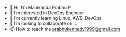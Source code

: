 - 👋 Hi, I’m Manikanda Prabhu P
- 👀 I’m interested in DevOps Engineer
- 🌱 I’m currently learning Linux, AWS, DevOps
- 💞️ I’m looking to collaborate on ...
- 📫 How to reach me prabhukennedy1999@gmail.com

<!---
Prabhu277/Prabhu277 is a ✨ special ✨ repository because its `README.md` (this file) appears on your GitHub profile.
You can click the Preview link to take a look at your changes.
--->
